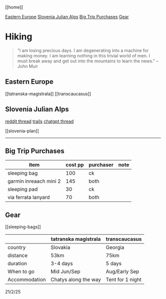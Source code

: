 [[home]]

[Eastern Europe](#eastern-europe)
[Slovenia Julian Alps](#slovenia-julian-alps)
[Big Trip Purchases](#big-trip-purchases)
[Gear](#gear)

# Hiking

> "I am losing precious days. I am degenerating into a machine for making money. I am learning nothing in this trivial world of men. I must break away and get out into the mountains to learn the news." – John Muir

## Eastern Europe

[[tatranska-magistrala]]
[[transcaucasus]]

## Slovenia Julian Alps

[reddit thread](https://tinyurl.com/4aj59kx3)
[trails](https://mapzs.pzs.si/home/trails)
[chatgpt thread](https://chatgpt.com/share/67b852ab-ac28-8007-94f6-0fb0cc90b3f7)

[[slovenia-plan]]

---

## Big Trip Purchases

| item                   | cost pp | purchaser | note |
| ---------------------- | ------- | --------- | ---- |
| sleeping bag           | 100     | ck        |      |
| garmin inreaach mini 2 | 145     | both      |      |
| sleeping pad           | 30      | ck        |      |
| via ferrata lanyard    | 70      | both      |      |

## Gear

[[sleeping-bags]]

|               | tatranska magistrala | transcaucasus    |
| ------------- | -------------------- | ---------------- |
| country       | Slovakia             | Georgia          |
| distance      | 53km                 | 75km             |
| duration      | 3-4 days             | 5 days           |
| When to go    | Mid Jun/Sep          | Aug/Early Sep    |
| Accommodation | Chatys along the way | Tent for 1 night |

21/2/25
